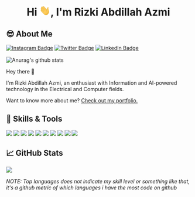 <h1 align="center">Hi <img src="https://raw.githubusercontent.com/rizkiabdillahazmi/rizkiabdillahazmi/master/wave.gif" width="30px">, I'm Rizki Abdillah Azmi</h1>

## 😎 About Me
[![Instagram Badge](https://img.shields.io/badge/Instagram-Profile-Informational?style=flat&logo=instagram&logoColor=white&color=1CA2F1)](https://www.instagram.com/rizkiabdillahazmi/)
[![Twitter Badge](https://img.shields.io/badge/Twitter-Profile-informational?style=flat&logo=twitter&logoColor=white&color=1CA2F1)](https://twitter.com/rizki_a_azmi)
[![LinkedIn Badge](https://img.shields.io/badge/LinkedIn-Profile-informational?style=flat&logo=linkedin&logoColor=white&color=0D76A8)](https://www.linkedin.com/in/rizki-abdillah-azmi-96b01a214/)

<img align="center" src="https://github-readme-stats.vercel.app/api?username=rizkiabdillahazmi&show_icons=true&include_all_commits=true&theme=default" alt="Anurag's github stats"/>

Hey there 👋

I'm Rizki Abdillah Azmi, an enthusiast with Information and AI-powered technology in the Electrical and Computer fields.

Want to know more about me? [Check out my portfolio.](http://rizkiabdillahazmi.my.id/)

## 🔧 Skills & Tools
![](https://img.shields.io/badge/OS-Linux-informational?style=flat&logo=linux&logoColor=white&color=2bbc8a)
![](https://img.shields.io/badge/Editor-PyCharm-informational?style=flat&logo=pycharm&logoColor=white&color=2bbc8a)
![](https://img.shields.io/badge/Editor-IntelliJ_IDEA-informational?style=flat&logo=intellijidea&logoColor=white&color=2bbc8a)
![](https://img.shields.io/badge/Editor-VSCODE-informational?style=flat&logo=visualstudiocode&logoColor=white&color=2bbc8a)
![](https://img.shields.io/badge/Code-Python-informational?style=flat&logo=python&logoColor=white&color=2bbc8a)
![](https://img.shields.io/badge/Code-JavaScript-informational?style=flat&logo=javascript&logoColor=white&color=2bbc8a)
![](https://img.shields.io/badge/Code-Java-informational?style=flat&logo=java&logoColor=white&color=2bbc8a)
![](https://img.shields.io/badge/Code-Golang-informational?style=flat&logo=go&logoColor=white&color=2bbc8a)
![](https://img.shields.io/badge/Shell-Bash-informational?style=flat&logo=gnu-bash&logoColor=white&color=2bbc8a)
![](https://img.shields.io/badge/Tools-PostgreSQL-informational?style=flat&logo=postgresql&logoColor=white&color=2bbc8a)


## &#x1f4c8; GitHub Stats

<img align="left" src="https://github-readme-stats.vercel.app/api/top-langs/?username=rizkiabdillahazmi&hide=html,text,tex,M&layout=compact&theme=default"/>

<br>

*NOTE: Top languages does not indicate my skill level or something like that, it's a github metric of which languages i have the most code on github*

<!-- <a href="https://github.com/rizkiabdillahazmi"> -->
<!--   <img align="center" src="https://github-readme-stats.vercel.app/api/top-langs/?username=rizkiabdillahazmi&hide=html,text,tex,M&title_color=ffffff&text_color=c9cacc&icon_color=2bbc8a&bg_color=1d1f21&langs_count=5" /> -->
<!-- </a> -->
